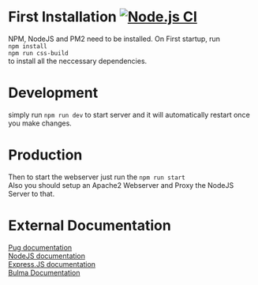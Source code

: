 # First Installation [![Node.js CI](https://github.com/BlueMoonDevelopment/ExpenseMan-API/actions/workflows/npm.yml/badge.svg)](https://github.com/BlueMoonDevelopment/ExpenseMan-API/actions/workflows/npm.yml)
NPM, NodeJS and PM2 need to be installed.
On First startup, run <br>
  `npm install`<br>
  `npm run css-build`<br>
to install all the neccessary dependencies.

# Development

simply run `npm run dev` to start server and it will automatically restart once you make changes.

# Production
Then to start the webserver just run the `npm run start`
<br>
Also you should setup an Apache2 Webserver and Proxy the NodeJS Server to that.

# External Documentation

[Pug documentation](https://pugjs.org/api/getting-started.html)<br>
[NodeJS documentation](https://nodejs.org/en/docs/guides/)<br>
[Express.JS documentation](https://expressjs.com/guide/routing.html)<br>
[Bulma Documentation](https://bulma.io/documentation/)
